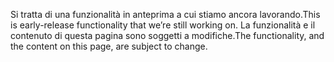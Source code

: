 <span data-ttu-id="041ad-101">Si tratta di una funzionalità in anteprima a cui stiamo ancora lavorando.</span><span class="sxs-lookup"><span data-stu-id="041ad-101">This is early-release functionality that we’re still working on.</span></span> <span data-ttu-id="041ad-102">La funzionalità e il contenuto di questa pagina sono soggetti a modifiche.</span><span class="sxs-lookup"><span data-stu-id="041ad-102">The functionality, and the content on this page, are subject to change.</span></span>
